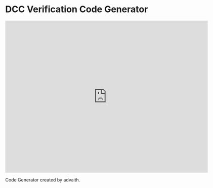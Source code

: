 # DCC Verification Code Generator

<iframe src="https://dynocc.tk/CodeGenApp/index.html" width="640" height="480" frameborder="0" marginheight="0" marginwidth="0">Loading...</iframe>

Code Generator created by advaith.